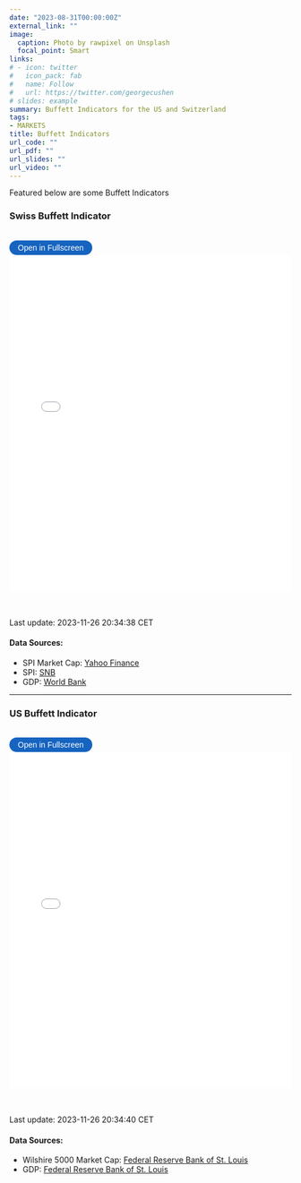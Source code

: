 ```yaml
---
date: "2023-08-31T00:00:00Z"
external_link: ""
image: 
  caption: Photo by rawpixel on Unsplash
  focal_point: Smart
links:
# - icon: twitter
#   icon_pack: fab
#   name: Follow
#   url: https://twitter.com/georgecushen
# slides: example
summary: Buffett Indicators for the US and Switzerland
tags:
- MARKETS
title: Buffett Indicators
url_code: ""
url_pdf: ""
url_slides: ""
url_video: ""
---
```


<!-- {{< load-plotly >}} -->
<!-- Load Plotly JavaScript library -->
<script src="https://cdn.plot.ly/plotly-latest.min.js"></script>
<!-- Add the toggle fullscreen function -->
<script>
    function toggleFullscreen(iframeId) {
        let iframe = document.getElementById(iframeId);
        if (iframe.requestFullscreen) {
            iframe.requestFullscreen();
        } else if (iframe.mozRequestFullScreen) { /* Firefox */
            iframe.mozRequestFullScreen();
        } else if (iframe.webkitRequestFullscreen) { /* Chrome, Safari & Opera */
            iframe.webkitRequestFullscreen();
        } else if (iframe.msRequestFullscreen) { /* IE/Edge */
            iframe.msRequestFullscreen();
        }
    }
</script>

Featured below are some Buffett Indicators

### Swiss Buffett Indicator

<br>

<button onclick="toggleFullscreen(&#39;iframe1&#39;)" style="font-size: 14px; padding: 5px 15px; border: none; border-radius: 20px; background-color: #1664c0; color: white; cursor: pointer; transition: background-color 0.3s;" onmouseover="this.style.backgroundColor=&#39;#0056b3&#39;" onmouseout="this.style.backgroundColor=&#39;#007BFF&#39;">
Open in Fullscreen
</button>
<iframe id="iframe1" src="BuffettIndicators1.html" width="100%" height="600px" frameborder="0">
</iframe>

<br> <br> Last update: 2023-11-26 20:34:38 CET

#### Data Sources:

- SPI Market Cap: [Yahoo Finance](https://finance.yahoo.com)
- SPI: [SNB](https://data.snb.ch/api/cube/capchstocki/data/csv/de)
- GDP: [World
  Bank](https://data.worldbank.org/indicator/NY.GDP.MKTP.CD.)

------------------------------------------------------------------------

### US Buffett Indicator

<br>

<button onclick="toggleFullscreen(&#39;iframe2&#39;)" style="font-size: 14px; padding: 5px 15px; border: none; border-radius: 20px; background-color: #1664c0; color: white; cursor: pointer; transition: background-color 0.3s;" onmouseover="this.style.backgroundColor=&#39;#0056b3&#39;" onmouseout="this.style.backgroundColor=&#39;#007BFF&#39;">
Open in Fullscreen
</button>
<iframe id="iframe2" src="BuffettIndicators2.html" width="100%" height="600px" frameborder="0">
</iframe>

<br> <br> Last update: 2023-11-26 20:34:40 CET

#### Data Sources:

- Wilshire 5000 Market Cap: [Federal Reserve Bank of
  St. Louis](https://fred.stlouisfed.org/series/WILL5000PR)
- GDP: [Federal Reserve Bank of
  St. Louis](https://fred.stlouisfed.org/series/GDP)
